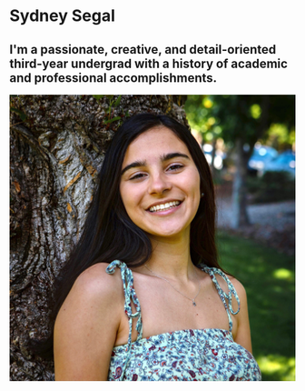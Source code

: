 # Sydney Segal
## I'm a passionate, creative, and detail-oriented third-year undergrad with a history of academic and professional accomplishments.

!['Headshot of Sydney Segal against tree'](sydney.JPG)
